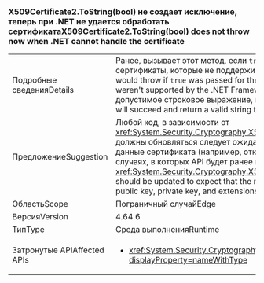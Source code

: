 ### <a name="x509certificate2tostringbool-does-not-throw-now-when-net-cannot-handle-the-certificate"></a><span data-ttu-id="3ed1f-101">X509Certificate2.ToString(bool) не создает исключение, теперь при .NET не удается обработать сертификата</span><span class="sxs-lookup"><span data-stu-id="3ed1f-101">X509Certificate2.ToString(bool) does not throw now when .NET cannot handle the certificate</span></span>

|   |   |
|---|---|
|<span data-ttu-id="3ed1f-102">Подробные сведения</span><span class="sxs-lookup"><span data-stu-id="3ed1f-102">Details</span></span>|<span data-ttu-id="3ed1f-103">Ранее, вызывает этот метод, если <code>true</code> был передан для параметра verbose и были установлены сертификаты, которые не поддерживаются платформой .NET Framework.</span><span class="sxs-lookup"><span data-stu-id="3ed1f-103">Previously, this method would throw if <code>true</code> was passed for the verbose parameter and there were certificates installed that weren't supported by the .NET Framework.</span></span> <span data-ttu-id="3ed1f-104">Теперь метод завершиться успешно и возвращать допустимое строковое выражение, пропускает недоступной части сертификата.</span><span class="sxs-lookup"><span data-stu-id="3ed1f-104">Now, the method will succeed and return a valid string that omits the inaccessible portions of the certificate.</span></span>|
|<span data-ttu-id="3ed1f-105">Предложение</span><span class="sxs-lookup"><span data-stu-id="3ed1f-105">Suggestion</span></span>|<span data-ttu-id="3ed1f-106">Любой код, в зависимости от <xref:System.Security.Cryptography.X509Certificates.X509Certificate2.ToString(System.Boolean)> должны обновляться следует ожидать, возвращаемая строка может исключить некоторые данные сертификата (например, открытый ключ, закрытый ключ и расширения), в некоторых случаях, в которых API будет ранее исключение.</span><span class="sxs-lookup"><span data-stu-id="3ed1f-106">Any code depending on <xref:System.Security.Cryptography.X509Certificates.X509Certificate2.ToString(System.Boolean)> should be updated to expect that the returned string may exclude some certificate data (such as public key, private key, and extensions) in some cases in which the API would have previously thrown.</span></span>|
|<span data-ttu-id="3ed1f-107">Область</span><span class="sxs-lookup"><span data-stu-id="3ed1f-107">Scope</span></span>|<span data-ttu-id="3ed1f-108">Пограничный случай</span><span class="sxs-lookup"><span data-stu-id="3ed1f-108">Edge</span></span>|
|<span data-ttu-id="3ed1f-109">Версия</span><span class="sxs-lookup"><span data-stu-id="3ed1f-109">Version</span></span>|<span data-ttu-id="3ed1f-110">4.6</span><span class="sxs-lookup"><span data-stu-id="3ed1f-110">4.6</span></span>|
|<span data-ttu-id="3ed1f-111">Тип</span><span class="sxs-lookup"><span data-stu-id="3ed1f-111">Type</span></span>|<span data-ttu-id="3ed1f-112">Среда выполнения</span><span class="sxs-lookup"><span data-stu-id="3ed1f-112">Runtime</span></span>|
|<span data-ttu-id="3ed1f-113">Затронутые API</span><span class="sxs-lookup"><span data-stu-id="3ed1f-113">Affected APIs</span></span>|<ul><li><xref:System.Security.Cryptography.X509Certificates.X509Certificate2.ToString(System.Boolean)?displayProperty=nameWithType></li></ul>|


